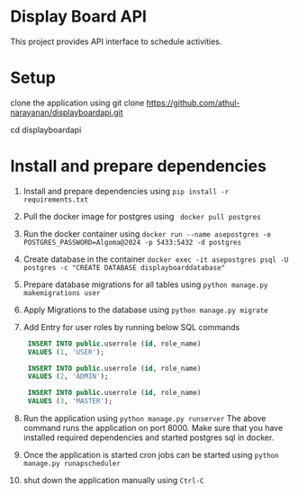 # Display Board API

This project provides API interface to schedule activities.

# Setup

clone the application using git clone https://github.com/athul-narayanan/displayboardapi.git

cd displayboardapi

# Install and prepare dependencies

1) Install and prepare dependencies using ```pip install -r requirements.txt```

2) Pull the docker image for postgres using ``` docker pull postgres```
3) Run the docker container using ```docker run --name asepostgres -e POSTGRES_PASSWORD=Algoma@2024 -p 5433:5432 -d postgres```
4) Create database in the container ```docker exec -it asepostgres psql -U postgres -c "CREATE DATABASE displayboarddatabase"```
5) Prepare database migrations for all tables using ```python manage.py makemigrations user```
6) Apply Migrations to the database using ```python manage.py migrate```
7) Add Entry for user roles by running below SQL commands
   ```sql
    INSERT INTO public.userrole (id, role_name)
    VALUES (1, 'USER');

    INSERT INTO public.userrole (id, role_name)
    VALUES (2, 'ADMIN');

    INSERT INTO public.userrole (id, role_name)
    VALUES (3, 'MASTER');
8) Run the application using ```python manage.py runserver```
   The above command runs the application on port 8000. Make sure that you have installed required dependencies and started postgres sql in docker.
  
9) Once the application is started cron jobs can be started using ```python manage.py runapscheduler```
10) shut down the application manually using ```Ctrl-C```

